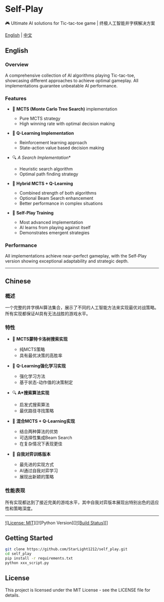 # Self-Play

🎮 Ultimate AI solutions for Tic-tac-toe game | 终极人工智能井字棋解决方案

[English](#english) | [中文](#chinese)

## English

### Overview
A comprehensive collection of AI algorithms playing Tic-tac-toe, showcasing different approaches to achieve optimal gameplay. All implementations guarantee unbeatable AI performance.

### Features
- 🌳 **MCTS (Monte Carlo Tree Search)** implementation
  - Pure MCTS strategy
  - High winning rate with optimal decision making
  
- 🧠 **Q-Learning Implementation**
  - Reinforcement learning approach
  - State-action value based decision making
  
- 🔍 **A* Search Implementation**
  - Heuristic search algorithm
  - Optimal path finding strategy
  
- 🚀 **Hybrid MCTS + Q-Learning**
  - Combined strength of both algorithms
  - Optional Beam Search enhancement
  - Better performance in complex situations
  
- 🤖 **Self-Play Training**
  - Most advanced implementation
  - AI learns from playing against itself
  - Demonstrates emergent strategies

### Performance
All implementations achieve near-perfect gameplay, with the Self-Play version showing exceptional adaptability and strategic depth.

---

## Chinese

### 概述
一个完整的井字棋AI算法集合，展示了不同的人工智能方法来实现最优对战策略。所有实现都保证AI具有无法战胜的游戏水平。

### 特性
- 🌳 **MCTS蒙特卡洛树搜索实现**
  - 纯MCTS策略
  - 具有最优决策的高胜率
  
- 🧠 **Q-Learning强化学习实现**
  - 强化学习方法
  - 基于状态-动作值的决策制定
  
- 🔍 **A*搜索算法实现**
  - 启发式搜索算法
  - 最优路径寻找策略
  
- 🚀 **混合MCTS + Q-Learning实现**
  - 结合两种算法的优势
  - 可选择性集成Beam Search
  - 在复杂情况下表现更佳
  
- 🤖 **自我对弈训练版本**
  - 最先进的实现方式
  - AI通过自我对弈学习
  - 展现出新颖的策略

### 性能表现
所有实现都达到了接近完美的游戏水平，其中自我对弈版本展现出特别出色的适应性和策略深度。

---

[![License: MIT][]](https://opensource.org/licenses/MIT)![Python Version][][![Build Status][]]()

## Getting Started
```bash
git clone https://github.com/StarLight1212/self_play.git
cd self_play
pip install -r requirements.txt
python xxx_script.py
```

## License
This project is licensed under the MIT License - see the LICENSE file for details.
